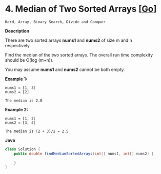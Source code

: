 # 4. Median of Two Sorted Arrays [[Go](https://github.com/Apollo4634/LeetCode/blob/master/src/array/MedianOfTwoSortedArrays.java)]

```Hard, Array, Binary Search, Divide and Conquer```

**Description**

There are two sorted arrays **nums1** and **nums2** of size m and n respectively.

Find the median of the two sorted arrays. The overall run time complexity should be O(log (m+n)).

You may assume **nums1** and **nums2** cannot be both empty.

**Example 1:**

```
nums1 = [1, 3]
nums2 = [2]

The median is 2.0
```

**Example 2:**

```
nums1 = [1, 2]
nums2 = [3, 4]

The median is (2 + 3)/2 = 2.5
```

**Java**

```java
class Solution {
    public double findMedianSortedArrays(int[] nums1, int[] nums2) {
        
    }
}
```

